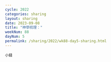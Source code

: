 ```yaml
---
cycle: 2022
categories: sharing
layout: sharing
date: 2023-09-08
title: "神學梳理："
weekNum: 88
dayNum: 5
permalink: /sharing/2022/wk88-day5-sharing.html
---
```


[](https://eccseattle.github.io/media/sharing/2022/wk088/2023-09-08-bin.m4a)

`小錢`
